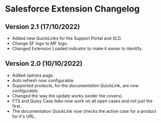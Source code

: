 # Salesforce Extension Changelog

## Version 2.1 (17/10/2022)

- Added new QuickLinks for the Support Portal and SLD.
- Change SF logo to MF logo.
- Changed Extension Loaded indicator to make it easier to identify.

## Version 2.0 (10/10/2022)

- Added options page.
- Auto refresh now configurable.
- Supported products, for the documentation QuickLink, are now configurable.
- Changed the way the update works (under the covers).
- FTS and Quixy Case links now work on all open cases and not just the first.
- The documentation QuickLink now checks the active case for a product for it's URL.